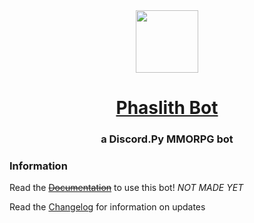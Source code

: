 <div align="center">
<!-- Title: -->
<a href="https://github.com/Catfiji/Phaslith-Bot/">
    <img src="https://i.ibb.co/mJ1kYp3/index11.jpg" height="100">
  </a>
<h1><a href=""https://github.com/Catfiji/Phaslith-Bot/">Phaslith Bot</a></h1>
<!-- Short description: -->
<h3>a Discord.Py MMORPG bot</h3>
</div>

### Information

Read the ~~[Documentation](DOCS.md)~~ to use this bot! *NOT MADE YET*

Read the [Changelog](CHANGELOG.md) for information on updates 


